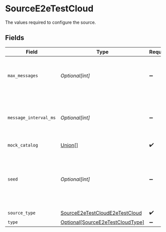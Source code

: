 # SourceE2eTestCloud

The values required to configure the source.


## Fields

| Field                                                                                                | Type                                                                                                 | Required                                                                                             | Description                                                                                          | Example                                                                                              |
| ---------------------------------------------------------------------------------------------------- | ---------------------------------------------------------------------------------------------------- | ---------------------------------------------------------------------------------------------------- | ---------------------------------------------------------------------------------------------------- | ---------------------------------------------------------------------------------------------------- |
| `max_messages`                                                                                       | *Optional[int]*                                                                                      | :heavy_minus_sign:                                                                                   | Number of records to emit per stream. Min 1. Max 100 billion.                                        |                                                                                                      |
| `message_interval_ms`                                                                                | *Optional[int]*                                                                                      | :heavy_minus_sign:                                                                                   | Interval between messages in ms. Min 0 ms. Max 60000 ms (1 minute).                                  |                                                                                                      |
| `mock_catalog`                                                                                       | [Union[]](../../models/shared/sourcee2etestcloudmockcatalog.md)                                      | :heavy_check_mark:                                                                                   | N/A                                                                                                  |                                                                                                      |
| `seed`                                                                                               | *Optional[int]*                                                                                      | :heavy_minus_sign:                                                                                   | When the seed is unspecified, the current time millis will be used as the seed. Range: [0, 1000000]. | 42                                                                                                   |
| `source_type`                                                                                        | [SourceE2eTestCloudE2eTestCloud](../../models/shared/sourcee2etestcloude2etestcloud.md)              | :heavy_check_mark:                                                                                   | N/A                                                                                                  |                                                                                                      |
| `type`                                                                                               | [Optional[SourceE2eTestCloudType]](../../models/shared/sourcee2etestcloudtype.md)                    | :heavy_minus_sign:                                                                                   | N/A                                                                                                  |                                                                                                      |